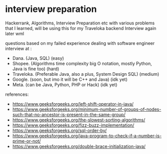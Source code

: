 # interview preparation
Hackerrank, Algorithms, Interview Preparation etc with various problems that I learned, will be using this for my Traveloka backend Interview again later wml

questions based on my failed experience dealing with software engineer interview at :
- Dana. (Java, SQL) (easy)
- Shopee. (Algorithms time complexity big O notation, mostly Python, Java is fine too) (hard)
- Traveloka. (Preferable Java, also a plus, System Design SQL) (medium)
- Google. (soon, but imo it will be C++ and Java) (idk yet)
- Meta. (can be Java, Python, PHP or Hack) (idk yet)

references: 
- https://www.geeksforgeeks.org/left-shift-operator-in-java/
- https://www.geeksforgeeks.org/minimum-number-of-groups-of-nodes-such-that-no-ancestor-is-present-in-the-same-group/
- https://www.geeksforgeeks.org/the-slowest-sorting-algorithms/
- https://www.geeksforgeeks.org/fizz-buzz-implementation/
- https://www.geeksforgeeks.org/sql-order-by/
- https://www.geeksforgeeks.org/java-program-to-check-if-a-number-is-prime-or-not/
- https://www.geeksforgeeks.org/double-brace-initialization-java/
